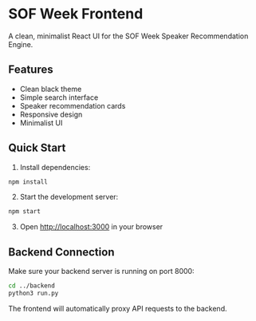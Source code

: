 # SOF Week Frontend

A clean, minimalist React UI for the SOF Week Speaker Recommendation Engine.

## Features

- Clean black theme
- Simple search interface
- Speaker recommendation cards
- Responsive design
- Minimalist UI

## Quick Start

1. Install dependencies:
```bash
npm install
```

2. Start the development server:
```bash
npm start
```

3. Open [http://localhost:3000](http://localhost:3000) in your browser

## Backend Connection

Make sure your backend server is running on port 8000:
```bash
cd ../backend
python3 run.py
```

The frontend will automatically proxy API requests to the backend.

